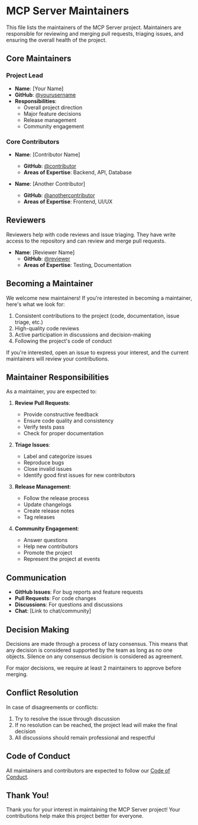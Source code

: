 # MCP Server Maintainers

This file lists the maintainers of the MCP Server project. Maintainers are responsible for reviewing and merging pull requests, triaging issues, and ensuring the overall health of the project.

## Core Maintainers

### Project Lead
- **Name**: [Your Name]
- **GitHub**: [@yourusername](https://github.com/yourusername)
- **Responsibilities**:
  - Overall project direction
  - Major feature decisions
  - Release management
  - Community engagement

### Core Contributors
- **Name**: [Contributor Name]
  - **GitHub**: [@contributor](https://github.com/contributor)
  - **Areas of Expertise**: Backend, API, Database

- **Name**: [Another Contributor]
  - **GitHub**: [@anothercontributor](https://github.com/anothercontributor)
  - **Areas of Expertise**: Frontend, UI/UX

## Reviewers

Reviewers help with code reviews and issue triaging. They have write access to the repository and can review and merge pull requests.

- **Name**: [Reviewer Name]
  - **GitHub**: [@reviewer](https://github.com/reviewer)
  - **Areas of Expertise**: Testing, Documentation

## Becoming a Maintainer

We welcome new maintainers! If you're interested in becoming a maintainer, here's what we look for:

1. Consistent contributions to the project (code, documentation, issue triage, etc.)
2. High-quality code reviews
3. Active participation in discussions and decision-making
4. Following the project's code of conduct

If you're interested, open an issue to express your interest, and the current maintainers will review your contributions.

## Maintainer Responsibilities

As a maintainer, you are expected to:

1. **Review Pull Requests**:
   - Provide constructive feedback
   - Ensure code quality and consistency
   - Verify tests pass
   - Check for proper documentation

2. **Triage Issues**:
   - Label and categorize issues
   - Reproduce bugs
   - Close invalid issues
   - Identify good first issues for new contributors

3. **Release Management**:
   - Follow the release process
   - Update changelogs
   - Create release notes
   - Tag releases

4. **Community Engagement**:
   - Answer questions
   - Help new contributors
   - Promote the project
   - Represent the project at events

## Communication

- **GitHub Issues**: For bug reports and feature requests
- **Pull Requests**: For code changes
- **Discussions**: For questions and discussions
- **Chat**: [Link to chat/community]

## Decision Making

Decisions are made through a process of lazy consensus. This means that any decision is considered supported by the team as long as no one objects. Silence on any consensus decision is considered as agreement.

For major decisions, we require at least 2 maintainers to approve before merging.

## Conflict Resolution

In case of disagreements or conflicts:

1. Try to resolve the issue through discussion
2. If no resolution can be reached, the project lead will make the final decision
3. All discussions should remain professional and respectful

## Code of Conduct

All maintainers and contributors are expected to follow our [Code of Conduct](CODE_OF_CONDUCT.md).

## Thank You!

Thank you for your interest in maintaining the MCP Server project! Your contributions help make this project better for everyone.
